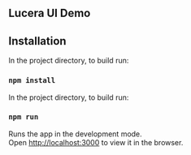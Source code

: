 ## Lucera UI Demo 

## Installation

In the project directory, to build run:

### `npm install`


In the project directory, to build run:

### `npm run`
Runs the app in the development mode.<br>
Open [http://localhost:3000](http://localhost:3000) to view it in the browser.

